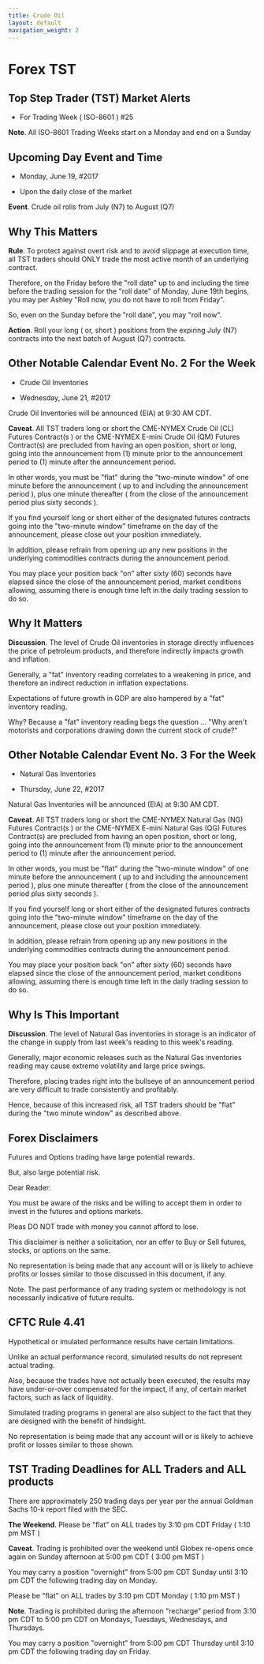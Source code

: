 ```yaml
---
title: Crude Oil
layout: default
navigation_weight: 2
---
```

# Forex TST

## Top Step Trader (TST) Market Alerts

- For Trading Week ( ISO-8601 ) #25

**Note**. All ISO-8601 Trading Weeks start on a Monday and end on a Sunday

## Upcoming Day Event and Time

- Monday, June 19, #2017

- Upon the daily close of the market

**Event**. Crude oil rolls from July (N7) to August (Q7)

## Why This Matters

**Rule**. To protect against overt risk and to avoid slippage at execution time, all TST traders should ONLY trade the most active month of an underlying contract.

Therefore, on the Friday before the "roll date" up to and including the time before the trading session for the "roll date" of Monday, June 19th begins, you may per Ashley "Roll now, you do not have to roll from Friday".

So, even on the Sunday before the "roll date", you may "roll now".

**Action**. Roll your long ( or, short ) positions from the expiring July (N7) contracts into the next batch of August (Q7) contracts.

## Other Notable Calendar Event No. 2 For the Week

- Crude Oil Inventories

- Wednesday, June 21, #2017

Crude Oil Inventories will be announced (EIA) at 9:30 AM CDT.

**Caveat**. All TST traders long or short the CME-NYMEX Crude Oil (CL) Futures Contract(s ) or the CME-NYMEX E-mini Crude Oil (QM) Futures Contract(s) are precluded from having an open position, short or long, going into the announcement from (1) minute prior to the announcement period to (1) minute after the announcement period.

In other words, you must be "flat" during the "two-minute window" of one minute before the announcement ( up to and including the announcement period ), plus one minute thereafter ( from the close of the announcement period plus sixty seconds ).

If you find yourself long or short either of the designated futures contracts going into the "two-minute window" timeframe on the day of the announcement, please close out your position immediately.

In addition, please refrain from opening up any new positions in the underlying commodities contracts during the announcement period.

You may place your position back "on" after sixty (60) seconds have elapsed since the close of the announcement period, market conditions allowing, assuming there is enough time left in the daily trading session to do so.

## Why It Matters

**Discussion**. The level of Crude Oil inventories in storage directly influences the price of petroleum products, and therefore indirectly impacts growth and inflation.

Generally, a "fat" inventory reading correlates to a weakening in price, and therefore an indirect reduction in inflation expectations.

Expectations of future growth in GDP are also hampered by a "fat" inventory reading.

Why? Because a "fat" inventory reading begs the question ... "Why aren't motorists and corporations drawing down the current stock of crude?"

## Other Notable Calendar Event No. 3 For the Week

- Natural Gas Inventories

- Thursday, June 22, #2017

Natural Gas Inventories will be announced (EIA) at 9:30 AM CDT.

**Caveat**. All TST traders long or short the CME-NYMEX Natural Gas (NG) Futures Contract(s ) or the CME-NYMEX E-mini Natural Gas (QG) Futures Contract(s) are precluded from having an open position, short or long, going into the announcement from (1) minute prior to the announcement period to (1) minute after the announcement period.

In other words, you must be "flat" during the "two-minute window" of one minute before the announcement ( up to and including the announcement period ), plus one minute thereafter ( from the close of the announcement period plus sixty seconds ).

If you find yourself long or short either of the designated futures contracts going into the "two-minute window" timeframe on the day of the announcement, please close out your position immediately.

In addition, please refrain from opening up any new positions in the underlying commodities contracts during the announcement period.

You may place your position back "on" after sixty (60) seconds have elapsed since the close of the announcement period, market conditions allowing, assuming there is enough time left in the daily trading session to do so.

## Why Is This Important

**Discussion**. The level of Natural Gas inventories in storage is an indicator of the change in supply from last week's reading to this week's reading.

Generally, major economic releases such as the Natural Gas inventories reading may cause extreme volatility and large price swings.

Therefore, placing trades right into the bullseye of an announcement period are very difficult to trade consistently and profitably.

Hence, because of this increased risk, all TST traders should be "flat" during the "two minute window" as described above.

## Forex Disclaimers

Futures and Options trading have large potential rewards.

But, also large potential risk.

Dear Reader:

You must be aware of the risks and be willing to accept them in order to invest in the futures and options markets.

Pleas DO NOT trade with money you cannot afford to lose.

This disclaimer is neither a solicitation, nor an offer to Buy or Sell futures, stocks, or options on the same.

No representation is being made that any account will or is likely to achieve profits or losses similar to those discussed in this document, if any.

Note. The past performance of any trading system or methodology is not necessarily indicative of future results.

## CFTC Rule 4.41

Hypothetical or imulated performance results have certain limitations.

Unlike an actual performance record, simulated results do not represent actual trading.

Also, because the trades have not actually been executed, the results may have under-or-over compensated for the impact, if any, of certain market factors, such as lack of liquidity.

Simulated trading programs in general are also subject to the fact that they are designed with the benefit of hindsight.

No representation is being made that any account will or is likely to achieve profit or losses similar to those shown.

## TST Trading Deadlines for ALL Traders and ALL products

There are approximately 250 trading days per year per the annual Goldman Sachs 10-k report filed with the SEC.

**The Weekend**. Please be "flat" on ALL trades by 3:10 pm CDT Friday ( 1:10 pm MST )

**Caveat**. Trading is prohibited over the weekend until Globex re-opens once again on Sunday afternoon at 5:00 pm CDT ( 3:00 pm MST )

You may carry a position "overnight" from 5:00 pm CDT Sunday until 3:10 pm CDT the following trading day on Monday.

Please be "flat" on ALL trades by 3:10 pm CDT Monday ( 1:10 pm MST )

**Note**. Trading is prohibited during the afternoon "recharge" period from 3:10 pm CDT to 5:00 pm CDT on Mondays, Tuesdays, Wednesdays, and Thursdays.

You may carry a position "overnight" from 5:00 pm CDT Thursday until 3:10 pm CDT the following trading day on Friday.
